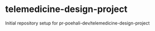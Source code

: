 # telemedicine-design-project

Initial repository setup for pr-poehali-dev/telemedicine-design-project